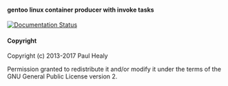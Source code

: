#### gentoo linux container producer with invoke tasks

[![Documentation Status](https://readthedocs.org/projects/glc/badge/?version=latest)](http://glc.readthedocs.io/en/latest/?badge=latest)



#### Copyright

Copyright (c) 2013-2017 Paul Healy

Permission granted to redistribute it and/or modify it under the terms of the
GNU General Public License version 2.
